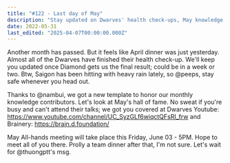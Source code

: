 ```yaml
---
title: "#122 - Last day of May"
description: "Stay updated on Dwarves' health check-ups, May knowledge contributors, and upcoming all-hands meeting with team events and safety tips in Saigon."
date: 2022-05-31
last_edited: "2025-04-07T00:00:00.000Z"
---
```


Another month has passed. But it feels like April dinner was just yesterday.
Almost all of the Dwarves have finished their health check-up. We'll keep you updated once Diamond gets us the final result; could be in a week or two. Btw, Saigon has been hitting with heavy rain lately, so @peeps, stay safe whenever you head out.

Thanks to @nambui, we got a new template to honor our monthly knowledge contributors.
Let's look at May's hall of fame. No sweat if you're busy and can't attend their talks; we got you covered at Dwarves Youtube: <https://www.youtube.com/channel/UC_SyzGLf6wiqctQFsRI_frw> and Brainery: <https://brain.d.foundation/>

May All-hands meeting will take place this Friday, June 03 - 5PM. Hope to meet all of you there.
Prolly a team dinner after that, I'm not sure. Let's wait for @thuongptt's msg.

